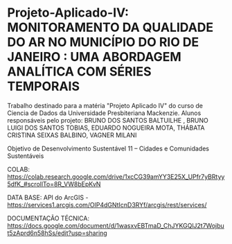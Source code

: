 # Projeto-Aplicado-IV: MONITORAMENTO DA QUALIDADE DO AR NO MUNICÍPIO DO RIO DE JANEIRO : UMA ABORDAGEM ANALÍTICA COM SÉRIES TEMPORAIS

Trabalho destinado para a matéria "Projeto Aplicado IV" do curso de Ciencia de Dados da Universidade Presbiteriana Mackenzie. Alunos responsáveis pelo projeto: BRUNO DOS SANTOS BALTUILHE , BRUNO LUIGI DOS SANTOS TOBIAS, EDUARDO NOGUEIRA MOTA, THÁBATA CRISTINA SEIXAS BALBINO, VAGNER MILANI

Objetivo de Desenvolvimento Sustentável 11 – Cidades e Comunidades Sustentáveis

COLAB: https://colab.research.google.com/drive/1xcCG39amYY3E25X_UPfr7yBRtyy5dfK_#scrollTo=8R_VW8bEpKvN

DATA BASE: API do ArcGIS - https://services1.arcgis.com/OlP4dGNtIcnD3RYf/arcgis/rest/services/

DOCUMENTAÇÃO TÉCNICA: https://docs.google.com/document/d/1wasxvEBTmaD_ChJYKGQlJ2t7Wojbut5zAprd6n58hSs/edit?usp=sharing
